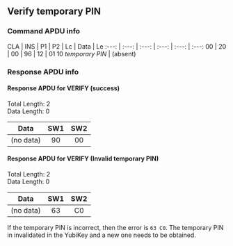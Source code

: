 <!-- Copyright 2024 Yubico AB

Licensed under the Apache License, Version 2.0 (the "License");
you may not use this file except in compliance with the License.
You may obtain a copy of the License at

    http://www.apache.org/licenses/LICENSE-2.0

Unless required by applicable law or agreed to in writing, software
distributed under the License is distributed on an "AS IS" BASIS,
WITHOUT WARRANTIES OR CONDITIONS OF ANY KIND, either express or implied.
See the License for the specific language governing permissions and
limitations under the License. -->

## Verify temporary PIN

### Command APDU info

CLA | INS | P1 | P2 | Lc | Data | Le
:---: | :---: | :---: | :---: | :---: | :---:
00 | 20 | 00 | 96 | 12 | 01 10 *temporary PIN* | (absent)

### Response APDU info

#### Response APDU for VERIFY (success)

Total Length: 2\
Data Length: 0

   Data    | SW1 | SW2 
:---------:|:---:|:---:
 (no data) | 90  | 00  

#### Response APDU for VERIFY (Invalid temporary PIN)

Total Length: 2\
Data Length: 0

   Data    | SW1 | SW2 
:---------:|:---:|:---:
 (no data) | 63  | C0  

If the temporary PIN is incorrect, then the error is `63 C0`. The temporary PIN in invalidated in the YubiKey and a new
one needs to be obtained.

